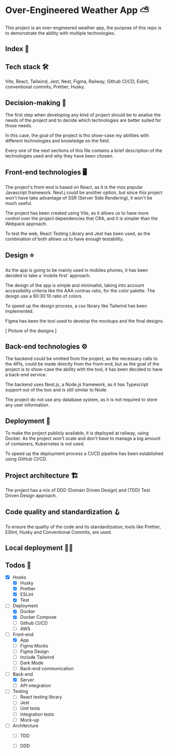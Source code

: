 # Over-Engineered Weather App ⛅

This project is an over-engineered weather app, the purpose of this
repo is to demonstrate the ability with multiple technologies.

## Index 📍

## Tech stack 🛠️
Vite, React, Tailwind, Jest, Nest, Figma, Railway, Github CI/CD,
Eslint, conventional commits, Prettier, Husky.

## Decision-making 🧭

The first step when developing any kind of project should be to 
analise the needs of the project and to decide which technologies
are better suited for those needs.

In this case, the goal of the project is tho show-case my
abilities with different technologies and knowledge on the field.

Every one of the next sections of this file contains a brief
description of the technologies used and why they have been chosen.

## Front-end technologies 🖥️

The project's front-end is based on React, as it is the mos
popular Javascript framework.  Next.j could be another option,
but since this project won't have take advantage of
SSR (Server Side Rendering), it won't be much useful.

The project has been created using Vite, as it allows us
to have more control over the project dependencies that CRA,
and it is simpler than the Webpack approach.

To test the web, React Testing Library and Jest has been used,
as the combination of both allows us to have enough testability.

## Design ⭐

As the app is going to be mainly used in mobiles phones,
it has been decided to take a 'mobile first' approach.

The design of the app is simple and minimalist, taking
into account accessibility criteria like the AAA contras ratio,
for the color palette. The design use a 60:30:10 ratio of colors.

To speed up the design process, a css library like Tailwind
has been implemented.

Figma has been the tool used to develop the mockups and the
final designs.

[ Picture of the designs ]

## Back-end technologies ⚙️

The backend could be omitted from the project, as the necessary calls 
to the APIs, could be made directly from the front-end, but as the
goal of the project is to show-case the ability with the tool, it has
been decided to have a back-end service.

The backend uses Nest.js, a Node.js framework, as it has Typescript
support out of the box and is still similar to Node.

The project do not use any database system, as it is not required
to store any user information.

## Deployment 🚅

To make the project publicly available, it is deployed at railway,
using Docker. As the project won't scale and don't have to manage
a big amount of containers, Kubernetes is not used.

To speed up the deployment process a CI/CD pipeline has been
established using GitHub CI/CD.

## Project architecture  🏗️

The project has a mix of DDD (Domain Driven Design) and
(TDD) Test Driven Design approach.

## Code quality and standardization 🪝

To ensure the quality of the code and its standardization,
tools like Prettier, ESlint, Husky and Conventional Commits,
are used.

## Local deployment 👨‍💻

## Todos 📝

- [x] Hooks
  - [x] Husky
  - [x] Prettier
  - [x] ESLint
  - [x] Test
- [ ] Deployment
  - [x] Docker
  - [x] Docker Compose
  - [ ] Github CI/CD
  - [ ] AWS
- [ ] Front-end
  - [x] App
  - [ ] Figma Mocks
  - [ ] Figma Design
  - [ ] Include Tailwind
  - [ ] Dark Mode
  - [ ] Back-end communication
- [ ] Back-end
  - [x] Server
  - [ ] API integration
- [ ] Testing
  - [ ] React testing library
  - [ ] Jest
  - [ ] Unit tests
  - [ ] Integration tests
  - [ ] Mock-up
- [ ] Architecture
  - [ ] TDD
  - [ ] DDD

